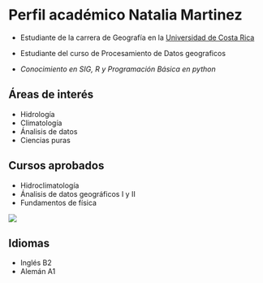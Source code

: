 # Perfil académico Natalia Martinez
- Estudiante de la carrera de Geografía en la [Universidad de Costa Rica](https://www.ucr.ac.cr/)  
- Estudiante del curso de Procesamiento de Datos geograficos

- *Conocimiento en SIG, R y Programación Básica en python*

## Áreas de interés
- Hidrología
- Climatología
- Ánalisis de datos
- Ciencias puras

## Cursos aprobados 
- Hidroclimatología
- Ánalisis de datos geográficos I y II
- Fundamentos de física

![](https://www.iagua.es/sites/default/files/styles/thumbnail-830x455/public/hidrologia_0.jpg?itok=cIV9bu4g)


## Idiomas
- Inglés B2
- Alemán A1




